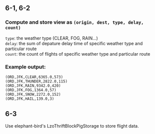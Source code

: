 ## 6-1, 6-2

### Compute and store view as `(origin, dest, type, delay, count)`  
`type`: the weather type (CLEAR, FOG, RAIN...)   
`delay`: the sum of depature delay time of specific weather type and particular route   
`count`: the count of flights of specific weather type and particular route   

### Example output:
```
(ORD,JFK,CLEAR,6365.0,573)
(ORD,JFK,THUNDER,2822.0,115)
(ORD,JFK,RAIN,9342.0,420)
(ORD,JFK,FOG,1364.0,57)
(ORD,JFK,SNOW,2272.0,152)
(ORD,JFK,HAIL,139.0,3)
```


## 6-3
Use elephant-bird's LzoThriftBlockPigStorage to store flight data.